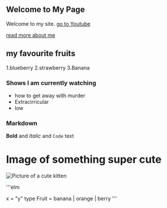 ## Welcome to My Page

Welcome to my site. [go to Youtube](https://youtube.com)

[read more about me](about)


## my favourite fruits
1.blueberry
2.strawberry
3.Banana

### Shows I am currently watching
- how to get away with murder
- Extracirricular
- low

### Markdown

**Bold** and _Italic_ and `Code` text

# Image of something super cute

![Picture of a cute kitten](https://i.ytimg.com/vi/SBjCQX7Lh2Q/maxresdefault.jpg)

'''elm

x = "y"
type Fruit = banana | orange | berry
'''
